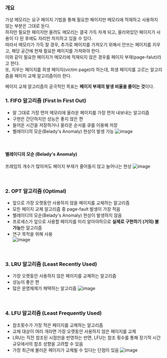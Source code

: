### 개요
가상 메모리는 요구 페이지 기법을 통해 필요한 페이지만 메모리에 적재하고 사용하지 않는 부분은 그대로 둔다.<br>
하지만 필요한 페이지만 올려도 메모리는 결국 가득 차게 되고, 올라와있던 페이지가 사용이 다 된 후에도 자리만 차지하고 있을 수 있다.<br>
따라서 메모리가 가득 찰 경우, 추가로 페이지를 가져오기 위해서 안쓰는 페이지를 지우고, 해당 공간에 현재 필요한 페이지를 가져와야 한다.<br>
이와 같이 필요한 페이지가 메모리에 적재되지 않은 경우를 페이지 부재(page-falut)라고 한다.<br>
또, 지우는 페이지를 희생 페이지(victim page)라 하는데, 희생 페이지를 고르는 알고리즘을 페이지 교체 알고리즘이라 한다.<br>

페이지 교체 알고리즘의 궁극적인 목표는 **페이지 부재의 발생 비율을 줄이는 것**이다.

### 1. FIFO 알고리즘 (First In First Out)
- 말 그대로 가장 먼저 메모리에 올라온 페이지를 가장 먼저 내보내는 알고리즘
- 구현은 간단하지만 성능은 좋지 않은 편
- 들어온 시간을 저장하거나 올라온 순서를 큐를 이용해 저장
- 벨레이디의 모순(Belady's Anomaly) 현상이 발생 가능
![image](https://user-images.githubusercontent.com/44194990/196169972-fa05d5ec-d12b-4bf5-bf91-3bcdf4706cb6.png)
<br><br><br>
#### 벨레이디의 모순 (Belady's Anomaly)
프레임의 개수가 많아져도 페이지 부재가 줄어들지 않고 늘어나는 현상
![image](https://user-images.githubusercontent.com/44194990/196171490-36851192-a922-4a7f-8258-c4ebc395012e.png)
<br><br><br>

### 2. OPT 알고리즘 (Optimal)
- 앞으로 가장 오랫동안 사용하지 않을 페이지를 교체하는 알고리즘
- 모든 페이지 교체 알고리즘 중 page-fault 발생이 가장 적음
- 벨레이디의 모순(Belady's Anomaly) 현상이 발생하지 않음
- 프로세스가 앞으로 사용할 페이지를 미리 알아야하므로 **실제로 구현하기 (거의) 불가능**한 알고리즘
- 연구 목적을 위해 사용<br>
![image](https://user-images.githubusercontent.com/44194990/196173414-cfd00b90-2aeb-4bb8-be69-8693a75ba5d9.png)
<br><br><br>

### 3. LRU 알고리즘 (Least Recently Used)
- 가장 오랫동안 사용하지 않은 페이지를 교체하는 알고리즘
- 성능이 좋은 편
- 많은 운영체제가 채택하는 알고리즘
![image](https://user-images.githubusercontent.com/44194990/196174280-8f641100-92b3-47f3-a68e-88731e5b1016.png)
<br><br><br>

### 4. LFU 알고리즘 (Least Frequently Used)
- 참조횟수가 가장 적은 페이지를 교체하는 알고리즘
- 교체 대상이 여러 개라면 가장 오랫동안 사용하지 않은 페이지를 교체
- LRU는 직전 참조된 시점만을 반영하는 반면, LFU는 참조 횟수를 통해 장기적 시간규모에서의 참조 성향을 고려할 수 있음
- 가장 최근에 불러온 페이지가 교체될 수 있다는 단점이 있음
![image](https://user-images.githubusercontent.com/44194990/196175881-867a9e20-6738-4830-948e-9a293a6a0add.png)
